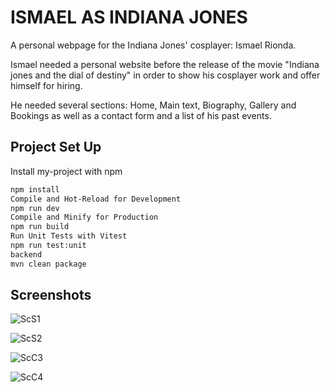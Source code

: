 # ISMAEL AS INDIANA JONES

A personal webpage for the Indiana Jones' cosplayer: Ismael Rionda.

Ismael needed a personal website before the release of the movie "Indiana jones and the dial of destiny" in order to show his cosplayer work and offer himself for hiring.

He needed several sections: Home, Main text, Biography, Gallery and Bookings as well as a contact form and a list of his past events.






## Project Set Up

Install my-project with npm

```bash
npm install
Compile and Hot-Reload for Development
npm run dev
Compile and Minify for Production
npm run build
Run Unit Tests with Vitest
npm run test:unit
backend
mvn clean package
```
    
## Screenshots


![ScS1](https://user-images.githubusercontent.com/116891081/234053152-52955efe-78bf-4296-8f9d-898cd028d22d.jpg)

![ScS2](https://user-images.githubusercontent.com/116891081/234053204-24e1aa41-1e10-4592-b53d-238401641ed3.jpg)

![ScC3](https://user-images.githubusercontent.com/116891081/234053230-978fc3fa-ade9-4c9f-9294-17cb0b005533.jpg)


![ScC4](https://user-images.githubusercontent.com/116891081/234053285-f270be49-e491-43d3-b0e5-d2ccd9a797a8.jpg)
